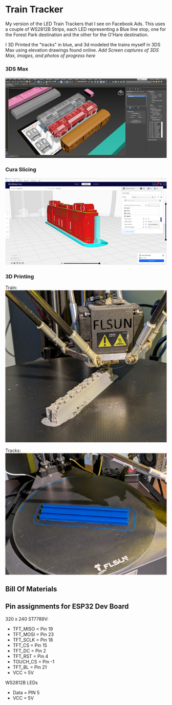 # Train Tracker
My version of the LED Train Trackers that I see on Facebook Ads.
This uses a couple of WS2812B Strips, each LED representing a Blue line stop, one for the Forest Park destination and the other for the O'Hare destination.

I 3D Printed the "tracks" in blue, and 3d modeled the trains myself in 3DS Max using elevation drawings found online.
*Add Screen captures of 3DS Max, images, and photos of progress here*

### 3DS Max
![3DS Max](images/3d-modeling.png)

### Cura Slicing
![Cura Slicing](images/3d-slicing.png)

### 3D Printing
Train:
![3D Printing Train](images/3d-printing.jpg)

Tracks:
![3D Printing Train](images/3d-printing-tracks.jpg)

## Bill Of Materials

## Pin assignments for ESP32 Dev Board
320 x 240 ST7789V:
- TFT_MISO = Pin 19
- TFT_MOSI = Pin 23
- TFT_SCLK = Pin 18
- TFT_CS = Pin 15
- TFT_DC = Pin 2
- TFT_RST = Pin 4
- TOUCH_CS = Pin -1
- TFT_BL = Pin 21
- VCC = 5V

WS2812B LEDs
- Data = PIN 5
- VCC = 5V

